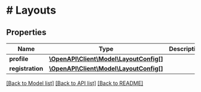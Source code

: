 # # Layouts

## Properties

Name | Type | Description | Notes
------------ | ------------- | ------------- | -------------
**profile** | [**\OpenAPI\Client\Model\LayoutConfig[]**](LayoutConfig.md) |  |
**registration** | [**\OpenAPI\Client\Model\LayoutConfig[]**](LayoutConfig.md) |  |

[[Back to Model list]](../../README.md#models) [[Back to API list]](../../README.md#endpoints) [[Back to README]](../../README.md)
